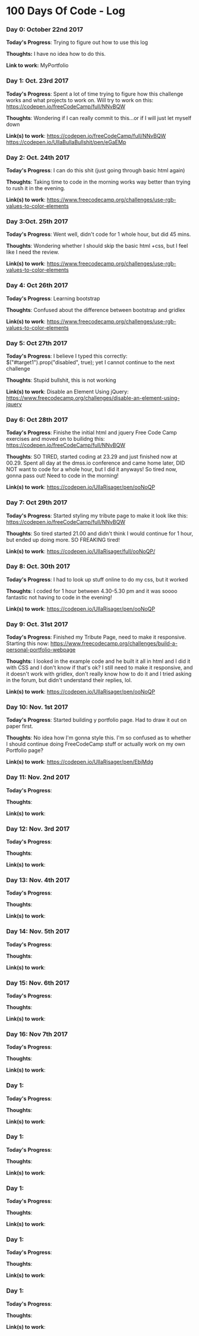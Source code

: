 # 100 Days Of Code - Log

### Day 0: October 22nd 2017 

**Today's Progress**: Trying to figure out how to use this log

**Thoughts:** I have no idea how to do this.

**Link to work:** MyPortfolio

### Day 1: Oct. 23rd 2017

**Today's Progress**: Spent a lot of time trying to figure how this challenge works and what projects to work on. Will try to work on this: https://codepen.io/freeCodeCamp/full/NNvBQW

**Thoughts**: Wondering if I can really commit to this...or if I will just let myself down

**Link(s) to work**: https://codepen.io/freeCodeCamp/full/NNvBQW https://codepen.io/UllaBullaBullshit/pen/eGaEMp

### Day 2: Oct. 24th 2017

**Today's Progress**: I can do this shit (just going through basic html again)

**Thoughts**: Taking time to code in the morning works way better than trying to rush it in the evening.

**Link(s) to work**: https://www.freecodecamp.org/challenges/use-rgb-values-to-color-elements

### Day 3:Oct. 25th 2017

**Today's Progress**: Went well, didn't code for 1 whole hour, but did 45 mins.

**Thoughts**: Wondering whether I should skip the basic html +css, but I feel like I need the review.

**Link(s) to work**: https://www.freecodecamp.org/challenges/use-rgb-values-to-color-elements

### Day 4: Oct 26th 2017

**Today's Progress**: Learning bootstrap

**Thoughts**: Confused about the difference between bootstrap and gridlex

**Link(s) to work**:  https://www.freecodecamp.org/challenges/use-rgb-values-to-color-elements


### Day 5: Oct 27th 2017

**Today's Progress**: I believe I typed this correctly: $("#target1").prop("disabled", true); yet I cannot continue to the next challenge


**Thoughts**: Stupid bullshit, this is not working

**Link(s) to work**: Disable an Element Using jQuery: https://www.freecodecamp.org/challenges/disable-an-element-using-jquery


### Day 6: Oct 28th 2017

**Today's Progress**: Finishe the initial html and jquery Free Code Camp exercises and  moved on to builidng this: https://codepen.io/freeCodeCamp/full/NNvBQW

**Thoughts**: SO TIRED, started coding at 23.29 and just finished now at 00.29. Spent all day at the dmss.io conference and came home later, DID NOT want to code for a whole hour, but I did it anyways! So tired now, gonna pass out! Need to code in the morning!

**Link(s) to work**: https://codepen.io/UllaRisager/pen/ooNoQP


### Day 7: Oct 29th 2017

**Today's Progress**: Started styling my tribute page to make it look like this: https://codepen.io/freeCodeCamp/full/NNvBQW

**Thoughts**: So tired started 21.00 and didn't think I would continue for 1 hour, but ended up doing more. SO FREAKING tired!

**Link(s) to work**: https://codepen.io/UllaRisager/full/ooNoQP/


### Day 8: Oct. 30th 2017

**Today's Progress**: I had to look up stuff online to do my css, but it worked

**Thoughts**: I coded for 1 hour between 4.30-5.30 pm and it was soooo fantastic not having to code in the evening!

**Link(s) to work**: https://codepen.io/UllaRisager/pen/ooNoQP



### Day 9: Oct. 31st 2017

**Today's Progress**: Finished my Tribute Page, need to make it responsive. Starting this now: https://www.freecodecamp.org/challenges/build-a-personal-portfolio-webpage

**Thoughts**: I looked in the example code and he built it all in html and I did it with CSS and I don't know if that's ok? I still need to make it responsive, and it doesn't work with gridlex, don't really know how to do it and I tried asking in the forum, but didn't understand their replies, lol.

**Link(s) to work**: https://codepen.io/UllaRisager/pen/ooNoQP


### Day 10: Nov. 1st 2017

**Today's Progress**: Started building y portfolio page. Had to draw it out on paper first. 

**Thoughts**: No idea how I'm gonna style this. I'm so confused as to whether I should continue doing FreeCodeCamp stuff or actually work on my own Portfolio page?

**Link(s) to work**: https://codepen.io/UllaRisager/pen/EbjMdg


### Day 11: Nov. 2nd 2017

**Today's Progress**: 

**Thoughts**:

**Link(s) to work**:


### Day 12: Nov. 3rd 2017

**Today's Progress**: 

**Thoughts**:

**Link(s) to work**:


### Day 13: Nov. 4th 2017

**Today's Progress**: 

**Thoughts**:

**Link(s) to work**:


### Day 14: Nov. 5th 2017

**Today's Progress**: 

**Thoughts**:

**Link(s) to work**:


### Day 15: Nov. 6th 2017

**Today's Progress**: 

**Thoughts**:

**Link(s) to work**:



### Day 16: Nov 7th 2017

**Today's Progress**: 

**Thoughts**:

**Link(s) to work**:



### Day 1:

**Today's Progress**: 

**Thoughts**:

**Link(s) to work**:


### Day 1:

**Today's Progress**: 

**Thoughts**:

**Link(s) to work**:


### Day 1:

**Today's Progress**: 

**Thoughts**:

**Link(s) to work**:


### Day 1:

**Today's Progress**: 

**Thoughts**:

**Link(s) to work**:


### Day 1:

**Today's Progress**: 

**Thoughts**:

**Link(s) to work**:

